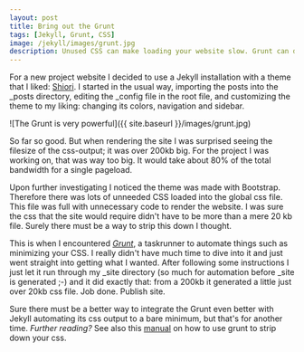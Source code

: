 ```yaml
---
layout: post
title: Bring out the Grunt
tags: [Jekyll, Grunt, CSS]
image: /jekyll/images/grunt.jpg
description: Unused CSS can make loading your website slow. Grunt can do the job for you to strip your css files into one small one. Using grunt with Jekyll. 
---
```


For a new project website I decided to use a Jekyll installation with a theme that I liked: [Shiori](http://ellekasai.github.io/shiori/). I started in the usual way, importing the posts into the _posts directory, editing the _config file in the root file, and customizing the theme to my liking: changing its colors, navigation and sidebar. 

![The Grunt is very powerful]({{ site.baseurl }}/images/grunt.jpg)

<!-- read more -->

So far so good. But when rendering the site I was surprised seeing the filesize of the css-output; it was over 200kb big. For the project I was working on, that was way too big. It would take about 80% of the total bandwidth for a single pageload.

Upon further investigating I noticed the theme was made with Bootstrap. Therefore there was lots of unneeded CSS loaded into the global css file. This file was full with unnecessary code to render the website. I was sure the css that the site would require didn't have to be more than a mere 20 kb file. Surely there must be a way to strip this down I thought.

This is when I encountered *[Grunt](http://gruntjs.com/)*, a taskrunner to automate things such as minimizing your CSS. I really didn't have much time to dive into it and just went straight into getting what I wanted. After following some instructions I just let it run through my _site directory (so much for automation before _site is generated ;-) and it did exactly that: from a 200kb it generated a little just over 20kb css file. Job done. Publish site. 

Sure there must be a better way to integrate the Grunt even better with Jekyll automating its css output to a bare minimum, but that's for another time. *Further reading?* See also this [manual](http://addyosmani.com/blog/removing-unused-css/) on how to use grunt to strip down your css.

